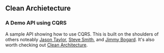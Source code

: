 ## Clean Archietecture
### A Demo API using CQRS

A sample API showing how to use CQRS. This is built on the shoulders of others noteably [Jason Taylor](https://github.com/JasonGT/NorthwindTraders), [Steve Smith](https://github.com/ardalis/CleanArchitecture), and [Jimmy Bogard](https://github.com/jbogard). It's also worth checking out [Clean Architecture](https://www.youtube.com/watch?v=_lwCVE_XgqI).